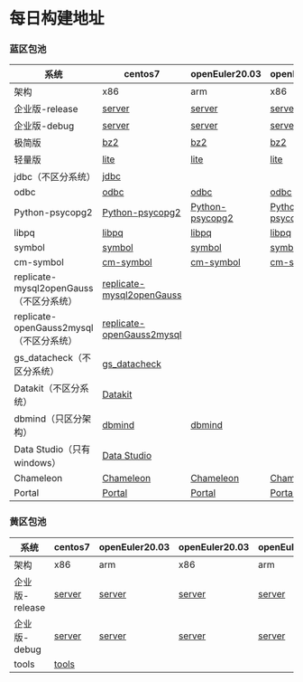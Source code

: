 # 每日构建地址



### 蓝区包池

| 系统                                    | centos7                                                      | openEuler20.03                                               | openEuler20.03                                               | openEuler22.03                                               | openEuler22.03                                               |
| --------------------------------------- | ------------------------------------------------------------ | ------------------------------------------------------------ | ------------------------------------------------------------ | ------------------------------------------------------------ | ------------------------------------------------------------ |
| 架构                                    | x86                                                          | arm                                                          | x86                                                          | arm                                                          | x86                                                          |
| 企业版-release                          | [server](https://opengauss.obs.cn-south-1.myhuaweicloud.com/latest/x86/openGauss-6.0.0-CentOS-64bit-all.tar.gz) | [server](https://opengauss.obs.cn-south-1.myhuaweicloud.com/latest/arm/openGauss-6.0.0-openEuler-64bit-all.tar.gz) | [server](https://opengauss.obs.cn-south-1.myhuaweicloud.com/latest/x86_openEuler/openGauss-6.0.0-openEuler-64bit-all.tar.gz) | [server](https://opengauss.obs.cn-south-1.myhuaweicloud.com/latest/arm_2203/openGauss-6.0.0-openEuler-64bit-all.tar.gz) | [server](https://opengauss.obs.cn-south-1.myhuaweicloud.com/latest/x86_openEuler_2203/openGauss-6.0.0-openEuler-64bit-all.tar.gz) |
| 企业版-debug                            | [server](https://opengauss.obs.cn-south-1.myhuaweicloud.com/latest/debug/x86/openGauss-6.0.0-CentOS-64bit-all.tar.gz) | [server](https://opengauss.obs.cn-south-1.myhuaweicloud.com/latest/debug/arm/openGauss-6.0.0-openEuler-64bit-all.tar.gz) | [server](https://opengauss.obs.cn-south-1.myhuaweicloud.com/latest/debug/x86_openEuler/openGauss-6.0.0-openEuler-64bit-all.tar.gz) | [server](https://opengauss.obs.cn-south-1.myhuaweicloud.com/latest/debug/arm_2203/openGauss-6.0.0-openEuler-64bit-all.tar.gz) | [server](https://opengauss.obs.cn-south-1.myhuaweicloud.com/latest/debug/x86_openEuler_2203/openGauss-6.0.0-openEuler-64bit-all.tar.gz) |
| 极简版                                  | [bz2](https://opengauss.obs.cn-south-1.myhuaweicloud.com/latest/x86/openGauss-6.0.0-CentOS-64bit.tar.bz2) | [bz2](https://opengauss.obs.cn-south-1.myhuaweicloud.com/latest/arm/openGauss-6.0.0-openEuler-64bit.tar.bz2) | [bz2](https://opengauss.obs.cn-south-1.myhuaweicloud.com/latest/x86_openEuler/openGauss-6.0.0-openEuler-64bit.tar.bz2) | [bz2](https://opengauss.obs.cn-south-1.myhuaweicloud.com/latest/arm_2203/openGauss-6.0.0-openEuler-64bit.tar.bz2) | [bz2](https://opengauss.obs.cn-south-1.myhuaweicloud.com/latest/x86_openEuler_2203/openGauss-6.0.0-openEuler-64bit.tar.bz2) |
| 轻量版                                  | [lite](https://opengauss.obs.cn-south-1.myhuaweicloud.com/latest/x86/openGauss-Lite-6.0.0-CentOS-x86_64.tar.gz) | [lite](https://opengauss.obs.cn-south-1.myhuaweicloud.com/latest/arm/openGauss-Lite-6.0.0-openEuler-aarch64.tar.gz) | [lite](https://opengauss.obs.cn-south-1.myhuaweicloud.com/latest/x86_openEuler/openGauss-Lite-6.0.0-openEuler-x86_64.tar.gz) | [lite](https://opengauss.obs.cn-south-1.myhuaweicloud.com/latest/arm_2203/openGauss-Lite-6.0.0-openEuler-aarch64.tar.gz) | [lite](https://opengauss.obs.cn-south-1.myhuaweicloud.com/latest/x86_openEuler_2203/openGauss-Lite-6.0.0-openEuler-x86_64.tar.gz) |
| jdbc（不区分系统）                      | [jdbc](https://opengauss.obs.cn-south-1.myhuaweicloud.com/latest/x86/openGauss-6.0.0-JDBC.tar.gz) |                                                              |                                                              |                                                              |                                                              |
| odbc                                    | [odbc](https://opengauss.obs.cn-south-1.myhuaweicloud.com/latest/x86/openGauss-6.0.0-ODBC.tar.gz) | [odbc](https://opengauss.obs.cn-south-1.myhuaweicloud.com/latest/arm/openGauss-6.0.0-ODBC.tar.gz) | [odbc](https://opengauss.obs.cn-south-1.myhuaweicloud.com/latest/x86/openGauss-6.0.0-ODBC.tar.gz) | [odbc](https://opengauss.obs.cn-south-1.myhuaweicloud.com/latest/arm_2203/openGauss-6.0.0-ODBC.tar.gz) | [odbc](https://opengauss.obs.cn-south-1.myhuaweicloud.com/latest/x86_openEuler_2203/openGauss-6.0.0-ODBC.tar.gz) |
| Python-psycopg2                         | [Python-psycopg2](https://opengauss.obs.cn-south-1.myhuaweicloud.com/latest/x86/openGauss-6.0.0-CentOS-x86_64-Python.tar.gz) | [Python-psycopg2](https://opengauss.obs.cn-south-1.myhuaweicloud.com/latest/arm/openGauss-6.0.0-openEuler-aarch64-Python.tar.gz) | [Python-psycopg2](https://opengauss.obs.cn-south-1.myhuaweicloud.com/latest/x86_openEuler/openGauss-6.0.0-CentOS-x86_64-Python.tar.gz) | [Python-psycopg2](https://opengauss.obs.cn-south-1.myhuaweicloud.com/latest/arm_2203/openGauss-6.0.0-openEuler-aarch64-Python.tar.gz) | [Python-psycopg2](https://opengauss.obs.cn-south-1.myhuaweicloud.com/latest/x86_openEuler_2203/openGauss-6.0.0-openEuler-x86_64-Python.tar.gz) |
| libpq                                   | [libpq](https://opengauss.obs.cn-south-1.myhuaweicloud.com/latest/x86/openGauss-6.0.0-CentOS-64bit-Libpq.tar.gz) | [libpq](https://opengauss.obs.cn-south-1.myhuaweicloud.com/latest/arm/openGauss-6.0.0-openEuler-64bit-Libpq.tar.gz) | [libpq](https://opengauss.obs.cn-south-1.myhuaweicloud.com/latest/x86_openEuler/openGauss-6.0.0-CentOS-64bit-Libpq.tar.gz) | [libpq](https://opengauss.obs.cn-south-1.myhuaweicloud.com/latest/arm_2203/openGauss-6.0.0-openEuler-64bit-Libpq.tar.gz) | [libpq](https://opengauss.obs.cn-south-1.myhuaweicloud.com/latest/x86_openEuler_2203/openGauss-6.0.0-openEuler-64bit-Libpq.tar.gz) |
| symbol                                  | [symbol](https://opengauss.obs.cn-south-1.myhuaweicloud.com/latest/x86/openGauss-6.0.0-CentOS-64bit-symbol.tar.gz) | [symbol](https://opengauss.obs.cn-south-1.myhuaweicloud.com/latest/arm/openGauss-6.0.0-openEuler-64bit-symbol.tar.gz) | [symbol](https://opengauss.obs.cn-south-1.myhuaweicloud.com/latest/x86_openEuler/openGauss-6.0.0-openEuler-64bit-symbol.tar.gz) | [symbol](https://opengauss.obs.cn-south-1.myhuaweicloud.com/latest/arm_2203/openGauss-6.0.0-openEuler-64bit-symbol.tar.gz) | [symbol](https://opengauss.obs.cn-south-1.myhuaweicloud.com/latest/x86_openEuler_2203/openGauss-6.0.0-openEuler-64bit-symbol.tar.gz) |
| cm-symbol                               | [cm-symbol](https://opengauss.obs.cn-south-1.myhuaweicloud.com/latest/x86/openGauss-6.0.0-CentOS-64bit-cm-symbol.tar.gz) | [cm-symbol](https://opengauss.obs.cn-south-1.myhuaweicloud.com/latest/arm/openGauss-6.0.0-openEuler-64bit-cm-symbol.tar.gz) | [cm-symbol](https://opengauss.obs.cn-south-1.myhuaweicloud.com/latest/x86_openEuler/openGauss-6.0.0-openEuler-64bit-cm-symbol.tar.gz) | [cm-symbol](https://opengauss.obs.cn-south-1.myhuaweicloud.com/latest/arm_2203/openGauss-6.0.0-openEuler-64bit-cm-symbol.tar.gz) | [cm-symbol](https://opengauss.obs.cn-south-1.myhuaweicloud.com/latest/x86_openEuler_2203/openGauss-6.0.0-openEuler-64bit-cm-symbol.tar.gz) |
| replicate-mysql2openGauss（不区分系统） | [replicate-mysql2openGauss](https://opengauss.obs.cn-south-1.myhuaweicloud.com/latest/tools/replicate-mysql2openGauss-6.0.0rc1.tar.gz) |                                                              |                                                              |                                                              |                                                              |
| replicate-openGauss2mysql（不区分系统） | [replicate-openGauss2mysql](https://opengauss.obs.cn-south-1.myhuaweicloud.com/latest/tools/replicate-openGauss2mysql-6.0.0rc1.tar.gz) |                                                              |                                                              |                                                              |                                                              |
| gs_datacheck（不区分系统）              | [gs_datacheck](https://opengauss.obs.cn-south-1.myhuaweicloud.com/latest/tools/gs_datacheck-6.0.0rc1.tar.gz) |                                                              |                                                              |                                                              |                                                              |
| Datakit（不区分系统）                   | [Datakit](https://opengauss.obs.cn-south-1.myhuaweicloud.com/latest/tools/Datakit/Datakit-6.0.0.tar.gz) |                                                              |                                                              |                                                              |                                                              |
| dbmind（只区分架构）                    | [dbmind](https://opengauss.obs.cn-south-1.myhuaweicloud.com/latest/dbmind/x86/dbmind-installer-x86_64-python3.11.sh.tar.gz) | [dbmind](https://opengauss.obs.cn-south-1.myhuaweicloud.com/latest/dbmind/arm/dbmind-installer-aarch64-python3.11.sh.tar.gz) |                                                              |                                                              |                                                              |
| Data Studio（只有windows）              | [Data Studio](https://opengauss.obs.cn-south-1.myhuaweicloud.com/latest/DataStudio_win_64.zip) |                                                              |                                                              |                                                              |                                                              |
| Chameleon                               | [Chameleon](https://opengauss.obs.cn-south-1.myhuaweicloud.com/latest/tools/centos7/chameleon-6.0.0rc1-x86_64.tar.gz) | [Chameleon](https://opengauss.obs.cn-south-1.myhuaweicloud.com/latest/tools/openEuler20.03/chameleon-6.0.0rc1-aarch64.tar.gz) | [Chameleon](https://opengauss.obs.cn-south-1.myhuaweicloud.com/latest/tools/openEuler20.03/chameleon-6.0.0rc1-x86_64.tar.gz) | [Chameleon](https://opengauss.obs.cn-south-1.myhuaweicloud.com/latest/tools/openEuler22.03/chameleon-6.0.0rc1-aarch64.tar.gz) | [Chameleon](https://opengauss.obs.cn-south-1.myhuaweicloud.com/latest/tools/openEuler22.03/chameleon-6.0.0rc1-x86_64.tar.gz) |
| Portal                                  | [Portal](https://opengauss.obs.cn-south-1.myhuaweicloud.com/latest/tools/centos7/PortalControl-6.0.0rc1-x86_64.tar.gz) | [Portal](https://opengauss.obs.cn-south-1.myhuaweicloud.com/latest/tools/openEuler20.03/PortalControl-6.0.0rc1-aarch64.tar.gz) | [Portal](https://opengauss.obs.cn-south-1.myhuaweicloud.com/latest/tools/openEuler20.03/PortalControl-6.0.0rc1-x86_64.tar.gz) | [Portal](https://opengauss.obs.cn-south-1.myhuaweicloud.com/latest/tools/openEuler22.03/PortalControl-6.0.0rc1-aarch64.tar.gz) | [Portal](https://opengauss.obs.cn-south-1.myhuaweicloud.com/latest/tools/openEuler22.03/PortalControl-6.0.0rc1-x86_64.tar.gz) |



### 黄区包池

| **系统**       | **centos7**                                                  | **openEuler20.03**                                           | **openEuler20.03**                                           | **openEuler22.03**                                           | **openEuler22.03**                                           |
| -------------- | ------------------------------------------------------------ | ------------------------------------------------------------ | ------------------------------------------------------------ | ------------------------------------------------------------ | ------------------------------------------------------------ |
| 架构           | x86                                                          | arm                                                          | x86                                                          | arm                                                          | x86                                                          |
| 企业版-release | [server](ftp://ftp.opengauss.inhuawei.com/latest/community/master/CentOS7.6/openGauss_6.0.0_PACKAGES_RELEASE.tar.gz) | [server](ftp://ftp.opengauss.inhuawei.com/latest/community/master/OpenEuler20.03/openGauss_6.0.0_PACKAGES_RELEASE.tar.gz) | [server](ftp://ftp.opengauss.inhuawei.com/latest/community/master/OpenEuler20.03_X86/openGauss_6.0.0_PACKAGES_RELEASE.tar.gz) | [server](ftp://ftp.opengauss.inhuawei.com/latest/community/master/OpenEuler22.03/openGauss_6.0.0_PACKAGES_RELEASE.tar.gz) | [server](ftp://ftp.opengauss.inhuawei.com/latest/community/master/OpenEuler22.03_X86/openGauss_6.0.0_PACKAGES_RELEASE.tar.gz) |
| 企业版-debug   | [server](ftp://ftp.opengauss.inhuawei.com/latest/debug/community/master/CentOS7.6/openGauss_6.0.0_PACKAGES_RELEASE.tar.gz) | [server](ftp://ftp.opengauss.inhuawei.com/latest/debug/community/master/OpenEuler20.03/openGauss_6.0.0_PACKAGES_RELEASE.tar.gz) | [server](ftp://ftp.opengauss.inhuawei.com/latest/debug/community/master/OpenEuler20.03_X86/openGauss_6.0.0_PACKAGES_RELEASE.tar.gz) | [server](ftp://ftp.opengauss.inhuawei.com/latest/debug/community/master/OpenEuler22.03/openGauss_6.0.0_PACKAGES_RELEASE.tar.gz) | [server](ftp://ftp.opengauss.inhuawei.com/latest/debug/community/master/OpenEuler22.03_X86/openGauss_6.0.0_PACKAGES_RELEASE.tar.gz) |
| tools          | [tools](ftp://ftp.opengauss.inhuawei.com/latest/community/tools/) |                                                              |                                                              |                                                              |                                                              |